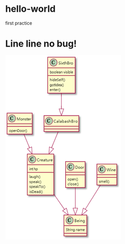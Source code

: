 # hello-world
first practice
# Line line no bug!

![image](https://github.com/SilenceXjh/image/blob/master/img/w01p1.png)
